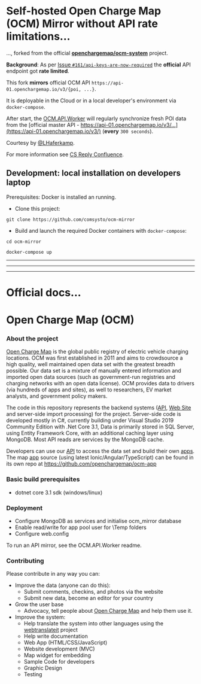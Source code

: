 # Self-hosted Open Charge Map (OCM) Mirror without API rate limitations...
..., forked from the official [**openchargemap/ocm-system**](https://github.com/openchargemap/ocm-system/) project.

**Background**: As per [Issue `#161/api-keys-are-now-required`](https://community.openchargemap.org/t/api-keys-are-now-required/161) the **official** API endpoint got **rate limited**.

This fork **mirrors** official OCM API `https://api-01.openchargemap.io/v3/{poi, ...}`.

It is deployable in the Cloud or in a local developer's environment via `docker-compose`.

After start, the [OCM.API.Worker](./API/OCM.Net/OCM.API.Worker/) will regularly synchronize fresh POI data from the [official master API - https://api-01.openchargemap.io/v3/...](https://api-01.openchargemap.io/v3/) (**every** `300 seconds`).


Courtesy by [@LHaferkamp](https://github.com/LHaferkamp).

For more information see [CS Reply Confluence](https://confluence.comsysto.com/display/DEEP/Self-hosted+OpenChargeMap%28OCM%29+Mirror).


## Development: local installation on developers laptop
Prerequisites: Docker is installed an running.

* Clone this project:
```shell
git clone https://github.com/comsysto/ocm-mirror
```

* Build and launch the required Docker containers with `docker-compose`:
```shell
cd ocm-mirror

docker-compose up

```


----
----
----


# Official docs...

Open Charge Map (OCM)
==========

### About the project

[Open Charge Map](https://openchargemap.org) is the global public registry of electric vehicle charging locations.
OCM was first established in 2011 and aims to crowdsource a high quality, well maintained open data set with the greatest breadth possible. Our data set is a mixture of manually entered information and imported open data sources (such as government-run registries and charging networks with an open data license). OCM provides data to drivers (via hundreds of apps and sites), as well to researchers, EV market analysts, and government policy makers. 

The code in this repository represents the backend systems ([API](https://openchargemap.org/site/develop/), [Web Site](https://openchargemap.org) and server-side import processing) for the project. Server-side code is developed mostly in C#, currently building under Visual Studio 2019 Community Edition with .Net Core 3.1, Data is primarily stored in SQL Server, using Entity Framework Core, with an additional caching layer using MongoDB. Most API reads are services by the MongoDB cache.

Developers can use our [API](https://openchargemap.org/site/develop/) to access the data set and build their own [apps](https://openchargemap.org/site/develop/apps/). The map [app](https://map.openchargemap.io) source (using latest Ionic/Angular/TypeScript) can be found in its own repo at https://github.com/openchargemap/ocm-app


### Basic build prerequisites

- dotnet core 3.1 sdk (windows/linux)

### Deployment 

 - Configure MongoDB as services and initialise ocm_mirror database
 - Enable read/write for app pool user for \Temp folders
 - Configure web.config

 To run an API mirror, see the OCM.API.Worker readme.

### Contributing

Please contribute in any way you can:
  - Improve the data (anyone can do this):
    - Submit comments, checkins, and photos via the website
    - Submit new data, become an editor for your country
  - Grow the user base
    - Advocacy, tell people about [Open Charge Map](https://openchargemap.org) and help them use it.
  - Improve the system:
    - Help translate the system into other languages using the [webtranslateit](https://webtranslateit.com/en/projects/6978-Open-Charge-Map) project 
    - Help write documentation
    - Web App (HTML/CSS/JavaScript)
    - Website development (MVC)
    - Map widget for embedding
    - Sample Code for developers
    - Graphic Design
    - Testing


